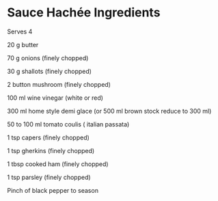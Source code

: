 # Sauce Hachée Ingredients
Serves 4

20 g butter 

70 g onions (finely chopped)

30 g shallots (finely chopped)

2 button mushroom (finely chopped)

100 ml wine vinegar (white or red)

300 ml home style demi glace (or 500 ml brown stock reduce to 300 ml)

50 to 100 ml tomato coulis ( italian passata)

1 tsp capers (finely chopped)

1 tsp gherkins (finely chopped)

1 tbsp cooked ham (finely chopped)

1 tsp parsley (finely chopped)

Pinch of black pepper to season


